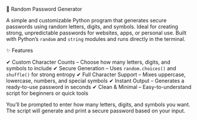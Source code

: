 🔐 Random Password Generator

A simple and customizable Python program that generates secure passwords using random letters, digits, and symbols. Ideal for creating strong, unpredictable passwords for websites, apps, or personal use. Built with Python’s `random` and `string` modules and runs directly in the terminal.

✨ Features

✔ Custom Character Counts – Choose how many letters, digits, and symbols to include
✔ Secure Generation – Uses `random.choices()` and `shuffle()` for strong entropy
✔ Full Character Support – Mixes uppercase, lowercase, numbers, and special symbols
✔ Instant Output – Generates a ready-to-use password in seconds
✔ Clean & Minimal – Easy-to-understand script for beginners or quick tools


You’ll be prompted to enter how many letters, digits, and symbols you want. The script will generate and print a secure password based on your input.

